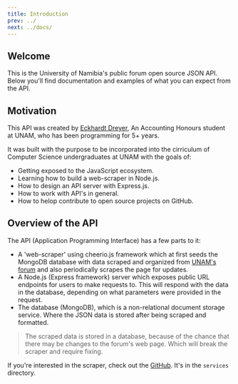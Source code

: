 ```yaml
---
title: Introduction
prev: ../
next: ../docs/
---
```

## Welcome
This is the University of Namibia's public forum open source JSON API. Below you'll find documentation and examples of what you can expect from the API.

## Motivation
This API was created by [Eckhardt Dreyer](https://github.com/Eckhardt-D), An Accounting Honours student at UNAM, who has been programming for 5+ years.

It was built with the purpose to be incorporated into the cirriculum of Computer Science undergraduates at UNAM with the goals of:

  - Getting exposed to the JavaScript ecosystem.
  - Learning how to build a web-scraper in Node.js.
  - How to design an API server with Express.js.
  - How to work with API's in general.
  - How to helop contribute to open source projects on GitHub.

## Overview of the API
The API (Application Programming Interface) has a few parts to it:

  - A 'web-scraper' using cheerio.js framework which at first seeds the MongoDB database with data scraped and organized from [UNAM's forum](http://forumonline.unam.edu.na) and also periodically scrapes the page for updates.
  - A Node.js (Express framework) server which exposes public URL endpoints for users to make requests to. This will respond with the data in the database, depending on what parameters were provided in the request.
  - The database (MongoDB), which is a non-relational document storage service. Where the JSON data is stored after being scraped and formatted.

> The scraped data is stored in a database, because of the chance that there may be changes to the forum's web page. Which will break the scraper and require fixing.

If you're interested in the scraper, check out the [GitHub](https://github.com/Eckhardt-D/unam-forum-api). It's in the `services` directory.

